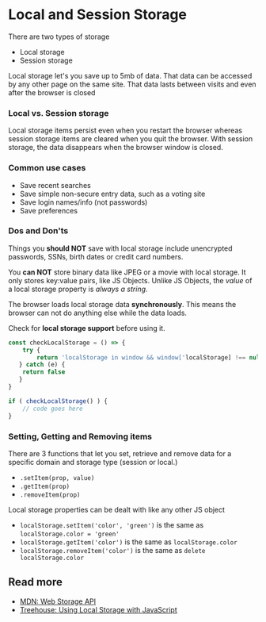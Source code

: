 # Local and Session Storage

There are two types of storage

- Local storage
- Session storage

Local storage let's you save up to 5mb of data. That data can be accessed by any other page on the same site. That data lasts between visits and even after the browser is closed

### Local vs. Session storage
Local storage items persist even when you restart the browser whereas session storage items are cleared when you quit the browser. With session storage, the data disappears when the browser window is closed.

### Common use cases
- Save recent searches
- Save simple non-secure entry data, such as a voting site
- Save login names/info (not passwords)
- Save preferences

### Dos and Don'ts
Things you **should NOT** save with local storage include unencrypted passwords, SSNs, birth dates or credit card numbers.

You **can NOT** store binary data like JPEG or a movie with local storage. It only stores key:value pairs, like JS Objects. Unlike JS Objects, the _value_ of a local storage property is _always a string_.

The browser loads local storage data **synchronously**. This means the browser can not do anything else while the data loads.

Check for **local storage support** before using it.

```javascript
const checkLocalStorage = () => {
	try {
		return 'localStorage in window && window['localStorage] !== null
   } catch (e) {
   	return false
   }
}

if ( checkLocalStorage() ) {
	// code goes here
}
```

### Setting, Getting and Removing items
There are 3 functions that let you set, retrieve and remove data for a specific domain and storage type (session or local.)

- `.setItem(prop, value)`
- `.getItem(prop)`
- `.removeItem(prop)`

Local storage properties can be dealt with like any other JS object

- `localStorage.setItem('color', 'green')` is the same as `localStorage.color = 'green'`
- `localStorage.getItem('color')` is the same as `localStorage.color`
- `localStorage.removeItem('color')` is the same as `delete localStorage.color`


Read more
---
- [MDN: Web Storage API](https://developer.mozilla.org/en-US/docs/Web/API/Web_Storage_API)
- [Treehouse: Using Local Storage with JavaScript](https://teamtreehouse.com/library/using-local-storage-with-javascript)